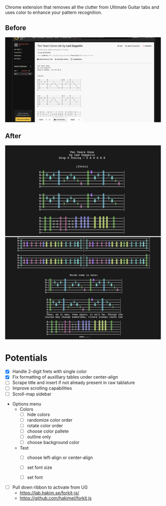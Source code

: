 Chrome extension that removes all the clutter from Ultimate Guitar tabs and uses color to enhance your pattern recognition.

## Before
![](img/before.png?raw=true)
## After
![](img/after1.png?raw=true)
![](img/after2.png?raw=true)


# Potentials

- [X] Handle 2-digit frets with single color
- [X] Fix formatting of auxilliary tables under center-align
- [ ] Scrape title and insert if not already present in raw tablature
- [ ] Improve scrolling capabilities
- [ ] Scroll-map sidebar

- Options menu
    - Colors
        - [ ] hide colors
        - [ ] randomize color order
        - [ ] rotate color order
        - [ ] choose color pallete
        - [ ] outline only
        - [ ] choose background color
    - Text
        - [ ] choose left-align or center-align
        - [ ] set font size
        - [ ] set font


- [ ] Pull down ribbon to activate from UG
    - https://lab.hakim.se/forkit-js/
    - https://github.com/hakimel/forkit.js
